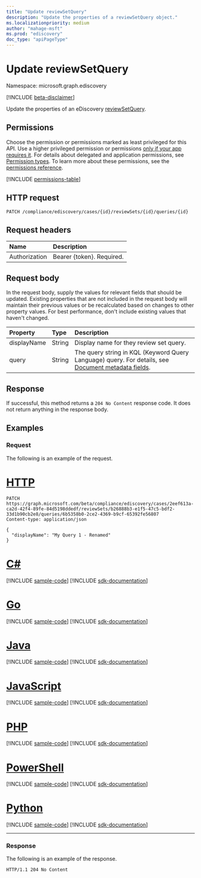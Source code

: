 ```yaml
---
title: "Update reviewSetQuery"
description: "Update the properties of a reviewSetQuery object."
ms.localizationpriority: medium
author: "mahage-msft"
ms.prod: "ediscovery"
doc_type: "apiPageType"
---
```


# Update reviewSetQuery

Namespace: microsoft.graph.ediscovery

[!INCLUDE [beta-disclaimer](../../includes/beta-disclaimer.md)]

Update the properties of an eDiscovery [reviewSetQuery](../resources/ediscovery-reviewsetquery.md).

## Permissions

Choose the permission or permissions marked as least privileged for this API. Use a higher privileged permission or permissions [only if your app requires it](/graph/permissions-overview#best-practices-for-using-microsoft-graph-permissions). For details about delegated and application permissions, see [Permission types](/graph/permissions-overview#permission-types). To learn more about these permissions, see the [permissions reference](/graph/permissions-reference).

<!-- { "blockType": "permissions", "name": "ediscovery_reviewsetquery_update" } -->
[!INCLUDE [permissions-table](../includes/permissions/ediscovery-reviewsetquery-update-permissions.md)]

## HTTP request

<!-- { "blockType": "ignored" } -->

```http
PATCH /compliance/ediscovery/cases/{id}/reviewSets/{id}/queries/{id}
```

## Request headers

| Name       | Description|
|:-----------|:-----------|
| Authorization | Bearer {token}. Required. |

## Request body

In the request body, supply the values for relevant fields that should be updated. Existing properties that are not included in the request body will maintain their previous values or be recalculated based on changes to other property values. For best performance, don't include existing values that haven't changed.

| Property     | Type        | Description |
|:-------------|:------------|:------------|
| displayName | String | Display name for they review set query. |
| query | String | The query string in KQL (Keyword Query Language) query. For details, see [Document metadata fields](/microsoft-365/compliance/document-metadata-fields-in-advanced-ediscovery). |

## Response

If successful, this method returns a `204 No Content` response code. It does not return anything in the response body.

## Examples

### Request

The following is an example of the request.

# [HTTP](#tab/http)
<!-- {
  "blockType": "request",
  "name": "update_reviewsetquery"
}-->

```http
PATCH https://graph.microsoft.com/beta/compliance/ediscovery/cases/2eef613a-ca2d-42f4-89fe-84d5198ddedf/reviewSets/b26888b3-e1f5-47c5-bdf2-33d1b90cb2e8/queries/6b5358b0-2ce2-4369-b9cf-65392fe56807
Content-type: application/json

{
  "displayName": "My Query 1 - Renamed"
}
```

# [C#](#tab/csharp)
[!INCLUDE [sample-code](../includes/snippets/csharp/update-reviewsetquery-csharp-snippets.md)]
[!INCLUDE [sdk-documentation](../includes/snippets/snippets-sdk-documentation-link.md)]

# [Go](#tab/go)
[!INCLUDE [sample-code](../includes/snippets/go/update-reviewsetquery-go-snippets.md)]
[!INCLUDE [sdk-documentation](../includes/snippets/snippets-sdk-documentation-link.md)]

# [Java](#tab/java)
[!INCLUDE [sample-code](../includes/snippets/java/update-reviewsetquery-java-snippets.md)]
[!INCLUDE [sdk-documentation](../includes/snippets/snippets-sdk-documentation-link.md)]

# [JavaScript](#tab/javascript)
[!INCLUDE [sample-code](../includes/snippets/javascript/update-reviewsetquery-javascript-snippets.md)]
[!INCLUDE [sdk-documentation](../includes/snippets/snippets-sdk-documentation-link.md)]

# [PHP](#tab/php)
[!INCLUDE [sample-code](../includes/snippets/php/update-reviewsetquery-php-snippets.md)]
[!INCLUDE [sdk-documentation](../includes/snippets/snippets-sdk-documentation-link.md)]

# [PowerShell](#tab/powershell)
[!INCLUDE [sample-code](../includes/snippets/powershell/update-reviewsetquery-powershell-snippets.md)]
[!INCLUDE [sdk-documentation](../includes/snippets/snippets-sdk-documentation-link.md)]

# [Python](#tab/python)
[!INCLUDE [sample-code](../includes/snippets/python/update-reviewsetquery-python-snippets.md)]
[!INCLUDE [sdk-documentation](../includes/snippets/snippets-sdk-documentation-link.md)]

---

### Response

The following is an example of the response.

<!-- {
  "blockType": "response"
} -->

```http
HTTP/1.1 204 No Content
```

<!-- uuid: 16cd6b66-4b1a-43a1-adaf-3a886856ed98
2019-02-04 14:57:30 UTC -->
<!-- {
  "type": "#page.annotation",
  "description": "Update reviewsetquery",
  "keywords": "",
  "section": "documentation",
  "tocPath": ""
}-->
